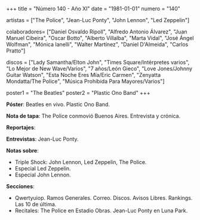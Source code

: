 +++
title = "Número 140 - Año XI"
date = "1981-01-01"
numero = "140"

artistas = ["The Police", "Jean-Luc Ponty", "John Lennon", "Led Zeppelin"]

colaboradores= ["Daniel Osvaldo Ripoll", "Alfredo Antonio Álvarez", "Juan Manuel Cibeira", "Oscar Botto", "Alberto Villalba", "Marta Vidal", "José Ángel Wolfman", "Mónica Ianelli", "Walter Martínez", "Daniel D'Almeida", "Carlos Pratto"]

discos = ["Lady Samantha/Elton John", "Times Square/Intérpretes varios", "Lo Mejor de New Wave/Varios", "7 años/León Gieco", "Love Jones/Johnny Guitar Watson", "Esta Noche Eres Mía/Eric Carmen", "Zenyatta Mondatta/The Police", "Música Prohibida Para Mayores/Varios"]

poster1 = "The Beatles"
poster2 = "Plastic Ono Band"
+++

**Póster**: Beatles en vivo. Plastic Ono Band.

**Nota de tapa**: The Police conmovió Buenos Aires. Entrevista y crónica.

**Reportajes**: 

**Entrevistas**: Jean-Luc Ponty.

**Notas sobre**:

- Triple Shock: John Lennon, Led Zeppelin, The Police.
- Especial Led Zeppelin.
- Especial John Lennon.

**Secciones**:

- Qwertyuiop. Ramos Generales. Correo. Discos. Avisos Libres. Rankings. Las 10 de última.
- Recitales: The Police en Estadio Obras. Jean-Luc Ponty en Luna Park.
